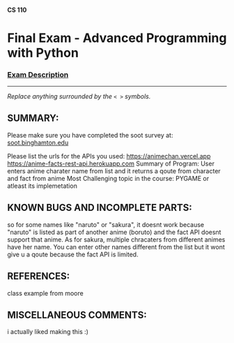#### CS 110
# Final Exam - Advanced Programming with Python

### [Exam Description](https://docs.google.com/document/d/1FI-WV95nSTK1JMg5j5sKhxcbl46DPVPkBrxC3FMo45g/edit?usp=sharing)

***

_Replace anything surrounded by the `< >` symbols._

## SUMMARY:
Please make sure you have completed the soot survey at:
    [soot.binghamton.edu](https://soot.binghamton.edu)

Please list the urls for the APIs you used:
https://animechan.vercel.app
https://anime-facts-rest-api.herokuapp.com
Summary of Program:
User enters anime charater name from list and it returns a qoute from character and fact from anime
Most Challenging topic in the course:
PYGAME or atleast its implemetation

## KNOWN BUGS AND INCOMPLETE PARTS:
 so for some names like "naruto" or "sakura", it doesnt work because "naruto" is listed as part of another anime (boruto) and the fact API doesnt support that anime. As for sakura, multiple chracaters from different animes have her name. You can enter other names different from the list but it wont give u a qoute because the fact API is limited.

## REFERENCES:
class example from moore

## MISCELLANEOUS COMMENTS:
i actually liked making this :)
